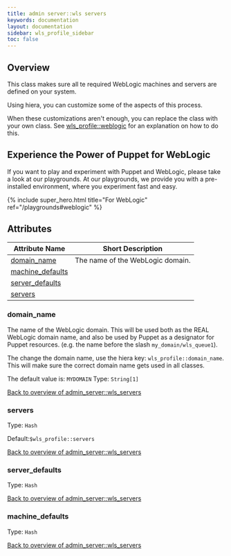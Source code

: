 ```yaml
---
title: admin server::wls servers
keywords: documentation
layout: documentation
sidebar: wls_profile_sidebar
toc: false
---
```

## Overview

This class makes sure all te required WebLogic machines and servers are defined on your system.

Using hiera, you can customize some of the aspects of this process.

When these customizations aren't enough, you can replace the class with your own class. See [wls_profile::weblogic](./weblogic.html) for an explanation on how to do this.






## Experience the Power of Puppet for WebLogic

If you want to play and experiment with Puppet and WebLogic, please take a look at our playgrounds. At our playgrounds, we provide you with a pre-installed environment, where you experiment fast and easy.

{% include super_hero.html title="For WebLogic" ref="/playgrounds#weblogic" %}


## Attributes



Attribute Name                                                  | Short Description                |
--------------------------------------------------------------- | -------------------------------- |
[domain_name](#admin_server::wls_servers_domain_name)           | The name of the WebLogic domain. |
[machine_defaults](#admin_server::wls_servers_machine_defaults) |                                  |
[server_defaults](#admin_server::wls_servers_server_defaults)   |                                  |
[servers](#admin_server::wls_servers_servers)                   |                                  |




### domain_name<a name='admin_server::wls_servers_domain_name'>

The name of the WebLogic domain. This will be used both as the REAL WebLogic domain name, and also be used by Puppet as a designator for Puppet resources. (e.g. the name before the slash `my_domain/wls_queue1`).

The change the domain name, use the hiera key: `wls_profile::domain_name`. This will make sure the correct domain name gets used in all classes.

The default value is: `MYDOMAIN`
Type: `String[1]`


[Back to overview of admin_server::wls_servers](#attributes)

### servers<a name='admin_server::wls_servers_servers'>


Type: `Hash`

Default:`$wls_profile::servers`

[Back to overview of admin_server::wls_servers](#attributes)

### server_defaults<a name='admin_server::wls_servers_server_defaults'>


Type: `Hash`


[Back to overview of admin_server::wls_servers](#attributes)

### machine_defaults<a name='admin_server::wls_servers_machine_defaults'>


Type: `Hash`


[Back to overview of admin_server::wls_servers](#attributes)

